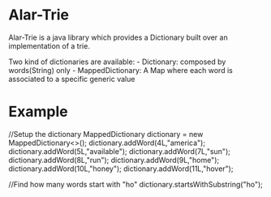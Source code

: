 # Alar-Trie

Alar-Trie is a java library which provides a Dictionary built over an implementation of a trie.

Two kind of dictionaries are available: 
	- Dictionary: composed by words(String) only
	- MappedDictionary: A Map where each word is associated to a specific generic value


# Example

//Setup the dictionary
MappedDictionary<Long> dictionary = new MappedDictionary<>();
dictionary.addWord(4L,"america");
dictionary.addWord(5L,"available");
dictionary.addWord(7L,"sun");
dictionary.addWord(8L,"run");
dictionary.addWord(9L,"home");
dictionary.addWord(10L,"honey");
dictionary.addWord(11L,"hover");

//Find how many words start with "ho"
dictionary.startsWithSubstring("ho");
